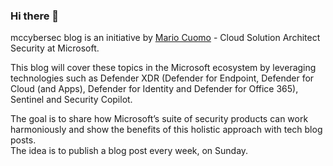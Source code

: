 ### Hi there 👋

mccybersec blog is an initiative by [Mario Cuomo](https://github.com/mariocuomo/) - Cloud Solution Architect Security at Microsoft.

This blog will cover these topics in the Microsoft ecosystem by leveraging technologies such as Defender XDR (Defender for Endpoint, Defender for Cloud (and Apps), Defender for Identity and Defender for Office 365), Sentinel and Security Copilot.

The goal is to share how Microsoft’s suite of security products can work harmoniously and show the benefits of this holistic approach with tech blog posts.<br>
The idea is to publish a blog post every week, on Sunday.
